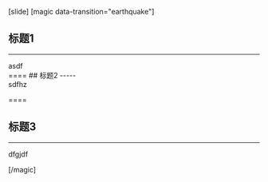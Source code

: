 [slide]
[magic data-transition="earthquake"]
## 标题1
-----
<div class="columns3">
	asdf
</div>
====
## 标题2
-----
<div class="columns3">
sdfhz
</div>

====
## 标题3
-----
<div class="columns3">
dfgjdf
</div>

[/magic]